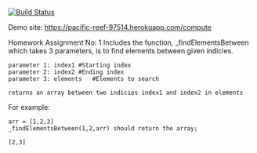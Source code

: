 [![Build Status](https://travis-ci.org/yunusyurdakul/hw1.svg?branch=master)](https://travis-ci.org/yunusyurdakul/hw1)

Demo site: https://pacific-reef-97514.herokuapp.com/compute

Homework Assignment No: 1
Includes the function, _findElementsBetween which takes 3 parameters, is to find elements between given indicies.

	parameter 1: index1	#Starting index
	parameter 2: index2	#Ending index
	parameter 3: elements	#Elements to search

	returns an array between two indicies index1 and index2 in elements

For example:

	arr = [1,2,3]
	_findElementsBetween(1,2,arr) should return the array; 

	[2,3]
